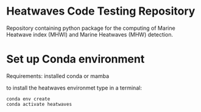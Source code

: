 # Heatwaves Code Testing Repository

Repository containing python package for the computing of Marine Heatwave index (MHWI) and Marine Heatwaves (MHW) detection. 

# Set up Conda environment 

Requirements: installed conda or mamba 


to install the heatwaves environmet type in a terminal: 
```shell 
conda env create
conda activate heatwaves
```

